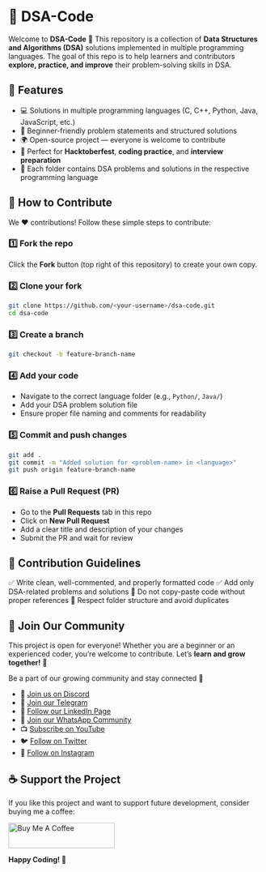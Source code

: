 # 📘 DSA-Code

Welcome to **DSA-Code** 🎉
This repository is a collection of **Data Structures and Algorithms (DSA)** solutions implemented in multiple programming languages.
The goal of this repo is to help learners and contributors **explore, practice, and improve** their problem-solving skills in DSA.


## 🚀 Features

* 💻 Solutions in multiple programming languages (C, C++, Python, Java, JavaScript, etc.)
* 🧩 Beginner-friendly problem statements and structured solutions
* 🌍 Open-source project — everyone is welcome to contribute
* 💪 Perfect for **Hacktoberfest**, **coding practice**, and **interview preparation**
* 📂 Each folder contains DSA problems and solutions in the respective programming language


## 🤝 How to Contribute

We ❤️ contributions! Follow these simple steps to contribute:

### 1️⃣ Fork the repo

Click the **Fork** button (top right of this repository) to create your own copy.

### 2️⃣ Clone your fork

```bash
git clone https://github.com/<your-username>/dsa-code.git
cd dsa-code
```

### 3️⃣ Create a branch

```bash
git checkout -b feature-branch-name
```

### 4️⃣ Add your code

* Navigate to the correct language folder (e.g., `Python/`, `Java/`)
* Add your DSA problem solution file
* Ensure proper file naming and comments for readability

### 5️⃣ Commit and push changes

```bash
git add .
git commit -m "Added solution for <problem-name> in <language>"
git push origin feature-branch-name
```

### 6️⃣ Raise a Pull Request (PR)

* Go to the **Pull Requests** tab in this repo
* Click on **New Pull Request**
* Add a clear title and description of your changes
* Submit the PR and wait for review


## 📝 Contribution Guidelines

✅ Write clean, well-commented, and properly formatted code
✅ Add only DSA-related problems and solutions
🚫 Do not copy-paste code without proper references
📁 Respect folder structure and avoid duplicates


## 📢 Join Our Community

This project is open for everyone!
Whether you are a beginner or an experienced coder, you’re welcome to contribute.
Let’s **learn and grow together!** 🌱

Be a part of our growing community and stay connected 🚀

* 💬 [Join us on Discord](#)
* 📢 [Join our Telegram](#)
* 💼 [Follow our LinkedIn Page](#)
* 💬 [Join our WhatsApp Community](#)
* 📺 [Subscribe on YouTube](#)
* 🐦 [Follow on Twitter](#)
* 📸 [Follow on Instagram](#)


## ☕ Support the Project

If you like this project and want to support future development, consider buying me a coffee:

<a href="https://www.buymeacoffee.com/mgoshwami1c">
  <img src="https://cdn.buymeacoffee.com/buttons/v2/default-yellow.png" height="50" width="210" alt="Buy Me A Coffee">
</a>

**Happy Coding! 🚀**
